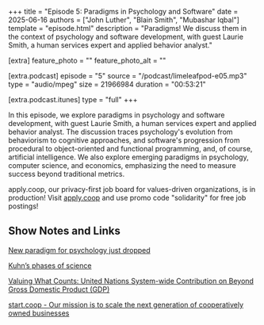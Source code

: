 +++
title = "Episode 5: Paradigms in Psychology and Software"
date = 2025-06-16
authors = ["John Luther", "Blain Smith", "Mubashar Iqbal"]
template = "episode.html"
description = "Paradigms! We discuss them in the context of psychology and software development, with guest Laurie Smith, a human services expert and applied behavior analyst."

[extra]
feature_photo = ""
feature_photo_alt = ""

[extra.podcast]
episode = "5"
source = "/podcast/limeleafpod-e05.mp3"
type = "audio/mpeg"
size = 21966984
duration = "00:53:21"

[extra.podcast.itunes]
type = "full"
+++

In this episode, we explore paradigms in psychology and software development, with guest Laurie Smith, a human services expert and applied behavior analyst. The discussion traces psychology's evolution from behaviorism to cognitive approaches, and software's progression from procedural to object-oriented and functional programming, and, of course, artificial intelligence. We also explore emerging paradigms in psychology, computer science, and economics, emphasizing the need to measure success beyond traditional metrics.

apply.coop, our privacy-first job board for values-driven organizations, is in production! Visit [apply.coop](https://apply.coop) and use promo code "solidarity" for free job postings!

<!-- more --> 

## Show Notes and Links

[New paradigm for psychology just dropped](https://www.experimental-history.com/p/new-paradigm-for-psychology-just)

[Kuhn’s phases of science](https://simplypsychology.org/kuhn-paradigm.html)

[Valuing What Counts: United Nations System-wide Contribution on Beyond Gross Domestic Product (GDP)](https://unsceb.org/valuing-what-counts-united-nations-system-wide-contribution-beyond-gross-domestic-product-gdp)

[start.coop - Our mission is to scale the next generation of cooperatively owned businesses](https://start.coop)

